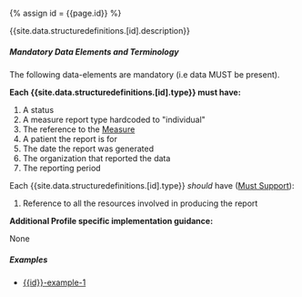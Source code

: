 {% assign id = {{page.id}} %}


{{site.data.structuredefinitions.[id].description}}

##### Mandatory Data Elements and Terminology

The following data-elements are mandatory (i.e data MUST be present).

**Each {{site.data.structuredefinitions.[id].type}} must have:**

1. A status
1. A measure report type hardcoded to "individual"
1. The reference to the [Measure]({{site.data.fhir.path}}/measure.html)
1. A patient the report is for
1. The date the report was generated
1. The organization that reported the data
1. The reporting period

Each {{site.data.structuredefinitions.[id].type}} *should* have ([Must Support]({{site.data.fhir.qicore}}/index.html#must-support)):

1. Reference to all the resources involved in producing the report

**Additional Profile specific implementation guidance:**

None

##### Examples

- [{{id}}-example-1](todo.html)
